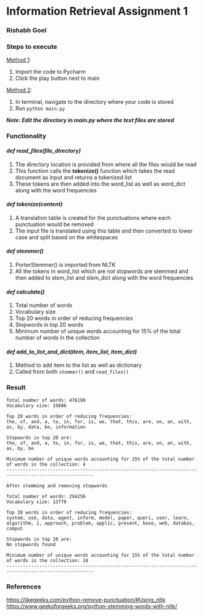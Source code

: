 # Information Retrieval Assignment 1
### Rishabh Goel


### Steps to execute

<u>Method 1</u>:
1. Import the code to Pycharm 
2. Click the play button next to main

<u>Method 2</u>:
1. In terminal, navigate to the directory where your code is stored
2. Run `python main.py`


_**Note: Edit the directory in main.py where the text files are stored**_

### Functionality

#### _def read_files(file_directory)_
1. The directory location is provided from where all the files would be read
2. This function calls the **tokenize()** function which takes the read document as input and returns a tokenized list
3. These tokens are then added into the word_list as well as word_dict along with the word frequencies


#### _def tokenize(content)_
1. A translation table is created for the punctuations where each punctuation would be removed
2. The input file is translated using this table and then converted to lower case and split based on the whitespaces


#### _def stemmer()_
1. PorterStemmer() is imported from NLTK
2. All the tokens in word_list which are not stopwords are stemmed and then added to stem_list and stem_dict along with the word frequencies


#### _def calculate()_
1. Total number of words
2. Vocabulary size
3. Top 20 words in order of reducing frequencies
4. Stopwords in top 20 words
5. Minimum number of unique words accounting for 15% of the total number of words in the collection


#### _def add_to_list_and_dict(item, item_list, item_dict)_
1. Method to add item to the list as well as dictionary
2. Called from both `stemmer()` and `read_files()`

### Result

```
Total number of words: 476198
Vocabulary size: 19886

Top 20 words in order of reducing frequencies: 
the, of, and, a, to, in, for, is, we, that, this, are, on, an, with, as, by, data, be, information

Stopwords in top 20 are: 
the, of, and, a, to, in, for, is, we, that, this, are, on, an, with, as, by, be

Minimum number of unique words accounting for 15% of the total number of words in the collection: 4
------------------------------------------------------------------------------------------------------

After stemming and removing stopwords

Total number of words: 294256
Vocabulary size: 13778

Top 20 words in order of reducing frequencies: 
system, use, data, agent, inform, model, paper, queri, user, learn, algorithm, 1, approach, problem, applic, present, base, web, databas, comput

Stopwords in top 20 are: 
No stopwords found

Minimum number of unique words accounting for 15% of the total number of words in the collection: 24
------------------------------------------------------------------------------------------------------
```


### References

https://likegeeks.com/python-remove-punctuation/#Using_nltk
https://www.geeksforgeeks.org/python-stemming-words-with-nltk/